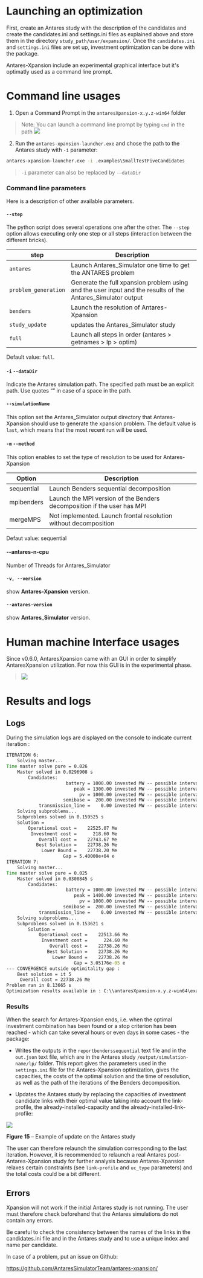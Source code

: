 # Launching an optimization

First, create an Antares study with the description of the candidates
and create the candidates.ini and settings.ini files as explained above
and store them in the directory `study_path/user/expansion/`. Once the
`candidates.ini` and `settings.ini` files are set up, investment
optimization can be done with the package.

Antares-Xpansion include an experimental graphical interface but it's optimatly used as a command line prompt. 
# Command line usages
1.  Open a Command Prompt in the `antaresXpansion-x.y.z-win64` folder

> Note:
> You can launch a command line prompt by typing `cmd` in the path
> ![](../assets/media/image21.png)

2.  Run the `antares-xpansion-launcher.exe` and chose the path to the
    Antares study with `-i` parameter:

```cmd
antares-xpansion-launcher.exe -i .examples\SmallTestFiveCandidates
```
> `-i` parameter can also be replaced by `-–dataDir`

### Command line parameters
Here is a description of other available parameters.

#### **`--step`**

The python script does several operations one after the other. The
`--step` option allows executing only one step or all steps
(interaction between the different bricks).

| step                 | Description                    |
| --------             | ------------------------------------------------------------------------ |
| `antares`            | Launch Antares_Simulator one time to get the ANTARES problem
| `problem_generation` | Generate the full xpansion problem using and the user input and the results of the Antares_Simulator output  |
| `benders`            | Launch the resolution of Antares-Xpansion                                |
| `study_update`       | updates the Antares_Simulator study                            |
| `full`               | Launch all steps in order (antares \> getnames \> lp \> optim)           |

Default value: `full`.

#### **`-i` `--dataDir`**

Indicate the Antares simulation path. The specified path must be an
explicit path. Use quotes “” in case of a space in the path.

#### **`--simulationName`**

This option set the Antares_Simulator output directory that Antares-Xpansion should use to generate the xpansion problem.
The default value is `last`, which means that the most recent run will be used.

#### **`-m` `--method`**

This option enables to set the type of resolution to be used for
Antares-Xpansion

| Option | Description                           |
| ---------- | ----------------------------------------------------------------------- |
| sequential | Launch Benders sequential decomposition
| mpibenders | Launch the MPI version of the Benders decomposition if the user has MPI |
| mergeMPS   | Not implemented. Launch frontal resolution without decomposition        |

Defaut value: sequential

#### **--antares-n-cpu**
Number of Threads for Antares_Simulator
#### **`-v, --version`**
show **Antares-Xpansion** version.

#### **`--antares-version`**
show **Antares_Simulator** version.
# Human machine Interface usages
Since v0.6.0, AntaresXpansion came with an GUI in order to simplify AntaresXpansion utilization. For now this GUI is in the experimental phase. 
> ![](../assets/media/ui.png)
# Results and logs

## Logs
During the simulation logs are displayed on the console to indicate current iteration :

```cmd
ITERATION 6:
    Solving master...
Time master solve pure = 0.026
    Master solved in 0.0296908 s
        Candidates:
                      battery = 1000.00 invested MW -- possible interval [0.00; 1000.00] MW
                         peak = 1300.00 invested MW -- possible interval [0.00; 2000.00] MW
                           pv = 1000.00 invested MW -- possible interval [0.00; 1000.00] MW
                     semibase =  200.00 invested MW -- possible interval [0.00; 2000.00] MW
            transmission_line =    0.00 invested MW -- possible interval [0.00; 3200.00] MW
    Solving subproblems...
    Subproblems solved in 0.159525 s
    Solution =
        Operational cost =    22525.07 Me
         Investment cost =      218.60 Me
            Overall cost =    22743.67 Me
           Best Solution =    22738.26 Me
             Lower Bound =    22738.20 Me
                     Gap = 5.40000e+04 e
ITERATION 7:
    Solving master...
Time master solve pure = 0.025
    Master solved in 0.0300845 s
        Candidates:
                      battery = 1000.00 invested MW -- possible interval [0.00; 1000.00] MW
                         peak = 1400.00 invested MW -- possible interval [0.00; 2000.00] MW
                           pv = 1000.00 invested MW -- possible interval [0.00; 1000.00] MW
                     semibase =  200.00 invested MW -- possible interval [0.00; 2000.00] MW
            transmission_line =    0.00 invested MW -- possible interval [0.00; 3200.00] MW
    Solving subproblems...
    Subproblems solved in 0.153621 s
        Solution =
            Operational cost =    22513.66 Me
             Investment cost =      224.60 Me
                Overall cost =    22738.26 Me
               Best Solution =    22738.26 Me
                 Lower Bound =    22738.26 Me
                         Gap = 3.05176e-05 e
--- CONVERGENCE outside optimitality gap :
    Best solution = it 5
     Overall cost = 22738.26 Me
Problem ran in 8.13665 s
Optimization results available in : C:\\antaresXpansion-x.y.z-win64\examples\SmallTestFiveCandidates\output\20210930-1056eco\lp\.\out.json
```

### Results
When the search for Antares-Xpansion ends, i.e. when the optimal
investment combination has been found or a stop criterion has been
reached - which can take several hours or even days in some cases - the
package:

  - Writes the outputs in the
    `reportbenderssequential` text file and in the `out.json` text file, which
    are in the Antares study `/output/simulation-name/lp/` folder. This
    report gives the parameters used in the `settings.ini` file for the
    Antares-Xpansion optimization, gives the capacities, the costs
    of the optimal solution and the time of resolution, as well as the
    path of the iterations of the Benders decomposition.

  - Updates the Antares study by replacing the capacities of investment
    candidate links with their optimal value taking into account the
    link-profile, the already-installed-capacity and the
    already-installed-link-profile:

![](../assets/media/image23.png)

**Figure** **15** – Example of update on the Antares study

The user can therefore relaunch the simulation corresponding to the last
iteration. However, it is recommended to relaunch a real Antares
post-Antares-Xpansion study for further analysis because
Antares-Xpansion relaxes certain constraints (see `link-profile` and
`uc_type` parameters) and the total costs could be a bit different.

## Errors

Xpansion will not work if the initial Antares study is not running. The
user must therefore check beforehand that the Antares simulations do not
contain any errors.

Be careful to check the consistency between the names of the
links in the candidates.ini file and in the Antares study and to use a
unique index and name per candidate.

In case of a problem, put an issue on Github:

<https://github.com/AntaresSimulatorTeam/antares-xpansion/>

